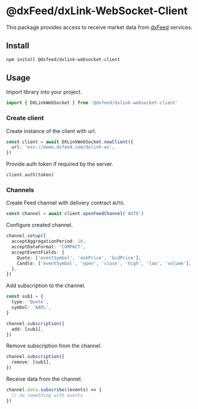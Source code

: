# @dxFeed/dxLink-WebSocket-Client

This package provides access to receive market data from [dxFeed](https://www.dxfeed.com/) services.

## Install

```bash
npm install @dxfeed/dxlink-websocket-client
```

## Usage

Import library into your project.

```typescript
import { DXLinkWebSocket } from '@dxfeed/dxlink-websocket-client'
```

### Create client

Create instance of the client with url.

```typescript
const client = await DXLinkWebSocket.newClient({
  url: 'wss://demo.dxfeed.com/dxlink-ws',
})
```

Provide auth token if required by the server.

```typescript
client.auth(token)
```

### Channels

Create Feed channel with delivery contract `AUTO`.

```typescript
const channel = await client.openFeedChannel('AUTO')
```

Configure created channel.

```typescript
channel.setup({
  acceptAggregationPeriod: 10,
  acceptDataFormat: 'COMPACT',
  acceptEventFields: {
    Quote: ['eventSymbol', 'askPrice', 'bidPrice'],
    Candle: ['eventSymbol', 'open', 'close', 'high', 'low', 'volume'],
  },
})
```

Add subscription to the channel.

```typescript
const sub1 = {
  type: 'Quote',
  symbol: 'AAPL',
}

channel.subscription({
  add: [sub1],
})
```

Remove subscription from the channel.

```typescript
channel.subscription({
  remove: [sub1],
})
```

Receive data from the channel.

```typescript
channel.data.subscribe((events) => {
  // do something with events
})
```
